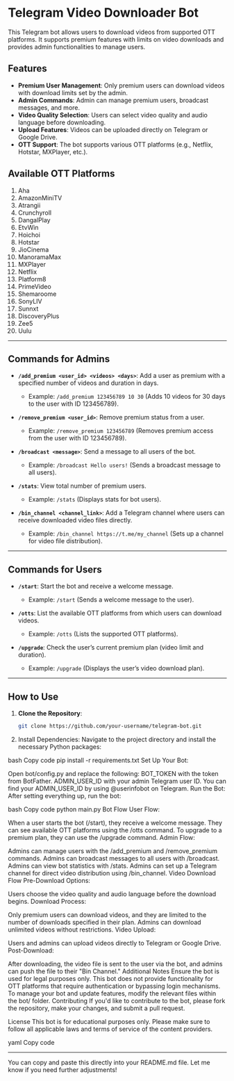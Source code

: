 # Telegram Video Downloader Bot

This Telegram bot allows users to download videos from supported OTT platforms. It supports premium features with limits on video downloads and provides admin functionalities to manage users.

## Features

- **Premium User Management**: Only premium users can download videos with download limits set by the admin.
- **Admin Commands**: Admin can manage premium users, broadcast messages, and more.
- **Video Quality Selection**: Users can select video quality and audio language before downloading.
- **Upload Features**: Videos can be uploaded directly on Telegram or Google Drive.
- **OTT Support**: The bot supports various OTT platforms (e.g., Netflix, Hotstar, MXPlayer, etc.).
  
## Available OTT Platforms
1. Aha
2. AmazonMiniTV
3. Atrangii
4. Crunchyroll
5. DangalPlay
6. EtvWin
7. Hoichoi
8. Hotstar
9. JioCinema
10. ManoramaMax
11. MXPlayer
12. Netflix
13. Platform8
14. PrimeVideo
15. Shemaroome
16. SonyLIV
17. Sunnxt
18. DiscoveryPlus
19. Zee5
20. Uulu

---

## Commands for Admins

- **`/add_premium <user_id> <videos> <days>`**: Add a user as premium with a specified number of videos and duration in days.
  - Example: `/add_premium 123456789 10 30` (Adds 10 videos for 30 days to the user with ID 123456789).
  
- **`/remove_premium <user_id>`**: Remove premium status from a user.
  - Example: `/remove_premium 123456789` (Removes premium access from the user with ID 123456789).

- **`/broadcast <message>`**: Send a message to all users of the bot.
  - Example: `/broadcast Hello users!` (Sends a broadcast message to all users).

- **`/stats`**: View total number of premium users.
  - Example: `/stats` (Displays stats for bot users).

- **`/bin_channel <channel_link>`**: Add a Telegram channel where users can receive downloaded video files directly.
  - Example: `/bin_channel https://t.me/my_channel` (Sets up a channel for video file distribution).

---

## Commands for Users

- **`/start`**: Start the bot and receive a welcome message.
  - Example: `/start` (Sends a welcome message to the user).

- **`/otts`**: List the available OTT platforms from which users can download videos.
  - Example: `/otts` (Lists the supported OTT platforms).

- **`/upgrade`**: Check the user’s current premium plan (video limit and duration).
  - Example: `/upgrade` (Displays the user’s video download plan).

---

## How to Use

1. **Clone the Repository**:
   ```bash
   git clone https://github.com/your-username/telegram-bot.git
2. Install Dependencies: Navigate to the project directory and install the necessary Python packages:

bash
Copy code
pip install -r requirements.txt
Set Up Your Bot:

Open bot/config.py and replace the following:
BOT_TOKEN with the token from BotFather.
ADMIN_USER_ID with your admin Telegram user ID.
You can find your ADMIN_USER_ID by using @userinfobot on Telegram.
Run the Bot: After setting everything up, run the bot:

bash
Copy code
python main.py
Bot Flow
User Flow:

When a user starts the bot (/start), they receive a welcome message.
They can see available OTT platforms using the /otts command.
To upgrade to a premium plan, they can use the /upgrade command.
Admin Flow:

Admins can manage users with the /add_premium and /remove_premium commands.
Admins can broadcast messages to all users with /broadcast.
Admins can view bot statistics with /stats.
Admins can set up a Telegram channel for direct video distribution using /bin_channel.
Video Download Flow
Pre-Download Options:

Users choose the video quality and audio language before the download begins.
Download Process:

Only premium users can download videos, and they are limited to the number of downloads specified in their plan.
Admins can download unlimited videos without restrictions.
Video Upload:

Users and admins can upload videos directly to Telegram or Google Drive.
Post-Download:

After downloading, the video file is sent to the user via the bot, and admins can push the file to their "Bin Channel."
Additional Notes
Ensure the bot is used for legal purposes only.
This bot does not provide functionality for OTT platforms that require authentication or bypassing login mechanisms.
To manage your bot and update features, modify the relevant files within the bot/ folder.
Contributing
If you'd like to contribute to the bot, please fork the repository, make your changes, and submit a pull request.

License
This bot is for educational purposes only. Please make sure to follow all applicable laws and terms of service of the content providers.

yaml
Copy code

---

You can copy and paste this directly into your README.md file. Let me know if you need further adjustments!
